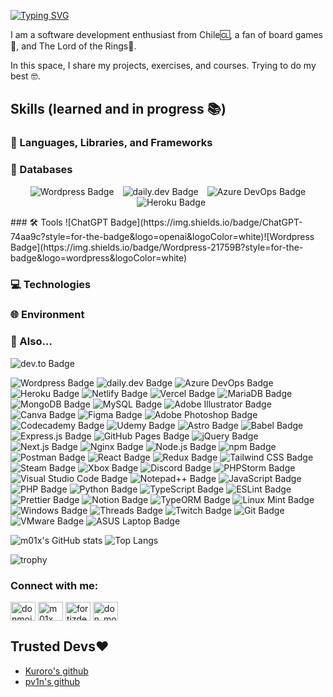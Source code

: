 [![Typing SVG](https://readme-typing-svg.herokuapp.com?font=Arsenal+SC&pause=1000&width=435&lines=Hi+%F0%9F%91%8B%2C+I'm+Moix+aka.+m01x)](https://git.io/typing-svg)


I am a software development enthusiast from Chile🆑, a fan of board games🎲, and The Lord of the Rings💍. 

In this space, I share my projects, exercises, and courses. Trying to do my best 🤓. 

## Skills (learned and in progress 📚)

### 📜 Languages, Libraries, and Frameworks

### 💽 Databases
<p align="center">
  <img src="https://img.shields.io/badge/Wordpress-21759B?style=for-the-badge&logo=wordpress&logoColor=white" alt="Wordpress Badge"/>
  <img src="https://img.shields.io/badge/daily.dev-CE3DF3?style=for-the-badge&logo=dailydotdev&logoColor=white" alt="daily.dev Badge" style="margin-left: 10px;"/>
  <img src="https://img.shields.io/badge/Azure_DevOps-0078D7?style=for-the-badge&logo=azure-devops&logoColor=white" alt="Azure DevOps Badge" style="margin-left: 10px;"/>
  <img src="https://img.shields.io/badge/Heroku-430098?style=for-the-badge&logo=heroku&logoColor=white" alt="Heroku Badge" style="margin-left: 10px;"/>
</p>
### 🛠️ Tools
![ChatGPT Badge](https://img.shields.io/badge/ChatGPT-74aa9c?style=for-the-badge&logo=openai&logoColor=white)![Wordpress Badge](https://img.shields.io/badge/Wordpress-21759B?style=for-the-badge&logo=wordpress&logoColor=white)

### 💻 Technologies

### 🌐 Environment

### 👀 Also...
![dev.to Badge](https://img.shields.io/badge/dev.to-0A0A0A?style=for-the-badge&logo=devdotto&logoColor=white)

![Wordpress Badge](https://img.shields.io/badge/Wordpress-21759B?style=for-the-badge&logo=wordpress&logoColor=white)
![daily.dev Badge](https://img.shields.io/badge/daily.dev-CE3DF3?style=for-the-badge&logo=dailydotdev&logoColor=white)
![Azure DevOps Badge](https://img.shields.io/badge/Azure_DevOps-0078D7?style=for-the-badge&logo=azure-devops&logoColor=white)
![Heroku Badge](https://img.shields.io/badge/Heroku-430098?style=for-the-badge&logo=heroku&logoColor=white)
![Netlify Badge](https://img.shields.io/badge/Netlify-00C7B7?style=for-the-badge&logo=netlify&logoColor=white)
![Vercel Badge](https://img.shields.io/badge/Vercel-000000?style=for-the-badge&logo=vercel&logoColor=white)
![MariaDB Badge](https://img.shields.io/badge/MariaDB-003545?style=for-the-badge&logo=mariadb&logoColor=white)
![MongoDB Badge](https://img.shields.io/badge/MongoDB-4EA94B?style=for-the-badge&logo=mongodb&logoColor=white)
![MySQL Badge](https://img.shields.io/badge/MySQL-005C84?style=for-the-badge&logo=mysql&logoColor=white)
![Adobe Illustrator Badge](https://img.shields.io/badge/Adobe%20Illustrator-FF9A00?style=for-the-badge&logo=adobe%20illustrator&logoColor=white)
![Canva Badge](https://img.shields.io/badge/Canva-%2300C4CC.svg?&style=for-the-badge&logo=Canva&logoColor=white)
![Figma Badge](https://img.shields.io/badge/Figma-F24E1E?style=for-the-badge&logo=figma&logoColor=white)
![Adobe Photoshop Badge](https://img.shields.io/badge/Adobe%20Photoshop-31A8FF?style=for-the-badge&logo=Adobe%20Photoshop&logoColor=black)
![Codecademy Badge](https://img.shields.io/badge/Codecademy-FFF0E5?style=for-the-badge&logo=codecademy&logoColor=303347)
![Udemy Badge](https://img.shields.io/badge/Udemy-EC5252?style=for-the-badge&logo=Udemy&logoColor=white)
![Astro Badge](https://img.shields.io/badge/Astro-0C1222?style=for-the-badge&logo=astro&logoColor=FDFDFE)
![Babel Badge](https://img.shields.io/badge/Babel-F9DC3E?style=for-the-badge&logo=babel&logoColor=white)
![Express.js Badge](https://img.shields.io/badge/Express%20js-000000?style=for-the-badge&logo=express&logoColor=white)
![GitHub Pages Badge](https://img.shields.io/badge/GitHub%20Pages-222222?style=for-the-badge&logo=GitHub%20Pages&logoColor=white)
![jQuery Badge](https://img.shields.io/badge/jQuery-0769AD?style=for-the-badge&logo=jquery&logoColor=white)
![Next.js Badge](https://img.shields.io/badge/next%20js-000000?style=for-the-badge&logo=nextdotjs&logoColor=white)
![Nginx Badge](https://img.shields.io/badge/Nginx-009639?style=for-the-badge&logo=nginx&logoColor=white)
![Node.js Badge](https://img.shields.io/badge/Node%20js-339933?style=for-the-badge&logo=nodedotjs&logoColor=white)
![npm Badge](https://img.shields.io/badge/npm-CB3837?style=for-the-badge&logo=npm&logoColor=white)
![Postman Badge](https://img.shields.io/badge/Postman-FF6C37?style=for-the-badge&logo=Postman&logoColor=white)
![React Badge](https://img.shields.io/badge/React-20232A?style=for-the-badge&logo=react&logoColor=61DAFB)
![Redux Badge](https://img.shields.io/badge/Redux-593D88?style=for-the-badge&logo=redux&logoColor=white)
![Tailwind CSS Badge](https://img.shields.io/badge/Tailwind_CSS-38B2AC?style=for-the-badge&logo=tailwind-css&logoColor=white)
![Steam Badge](https://img.shields.io/badge/Steam-000000?style=for-the-badge&logo=steam&logoColor=white)
![Xbox Badge](https://img.shields.io/badge/Xbox-107C10?style=for-the-badge&logo=xbox&logoColor=white)
![Discord Badge](https://img.shields.io/badge/Discord-5865F2?style=for-the-badge&logo=discord&logoColor=white)
![PHPStorm Badge](http://img.shields.io/badge/-PHPStorm-181717?style=for-the-badge&logo=phpstorm&logoColor=white)
![Visual Studio Code Badge](https://img.shields.io/badge/Visual_Studio_Code-0078D4?style=for-the-badge&logo=visual%20studio%20code&logoColor=white)
![Notepad++ Badge](https://img.shields.io/badge/Notepad++-90E59A.svg?style=for-the-badge&logo=notepad%2B%2B&logoColor=black)
![JavaScript Badge](https://img.shields.io/badge/JavaScript-323330?style=for-the-badge&logo=javascript&logoColor=F7DF1E)
![PHP Badge](https://img.shields.io/badge/PHP-777BB4?style=for-the-badge&logo=php&logoColor=white)
![Python Badge](https://img.shields.io/badge/Python-FFD43B?style=for-the-badge&logo=python&logoColor=blue)
![TypeScript Badge](https://img.shields.io/badge/TypeScript-007ACC?style=for-the-badge&logo=typescript&logoColor=white)
![ESLint Badge](https://img.shields.io/badge/eslint-3A33D1?style=for-the-badge&logo=eslint&logoColor=white)
![Prettier Badge](https://img.shields.io/badge/prettier-1A2C34?style=for-the-badge&logo=prettier&logoColor=F7BA3E)
![Notion Badge](https://img.shields.io/badge/Notion-000000?style=for-the-badge&logo=notion&logoColor=white)
![TypeORM Badge](https://img.shields.io/badge/typeorm-FE0803?style=for-the-badge&logo=typeorm&logoColor=white)
![Linux Mint Badge](https://img.shields.io/badge/Linux_Mint-87CF3E?style=for-the-badge&logo=linux-mint&logoColor=white)
![Windows Badge](https://img.shields.io/badge/Windows-0078D6?style=for-the-badge&logo=windows&logoColor=white)
![Threads Badge](https://img.shields.io/badge/Threads-000000?style=for-the-badge&logo=Threads&logoColor=white)
![Twitch Badge](https://img.shields.io/badge/Twitch-9146FF?style=for-the-badge&logo=twitch&logoColor=white)
![Git Badge](https://img.shields.io/badge/GIT-E44C30?style=for-the-badge&logo=git&logoColor=white)
![VMware Badge](https://img.shields.io/badge/VMware-231f20?style=for-the-badge&logo=VMware&logoColor=white)
![ASUS Laptop Badge](https://img.shields.io/badge/asus%20laptop-000000?style=for-the-badge&logo=asus&logoColor=white)



![m01x's GitHub stats](https://github-readme-stats.vercel.app/api?username=m01x&theme=radical&show_icons=true)
![Top Langs](https://github-readme-stats.vercel.app/api/top-langs/?username=anuraghazra&layout=compact)

![trophy](https://github-profile-trophy.vercel.app/?username=m01x&theme=onedark&title=MultiLanguage,Repositories,Experience,Commits,Followers,Stars,Issues)

<h3 align="left">Connect with me:</h3>
<p align="left">
<a href="https://codepen.io/donmoix" target="blank"><img align="center" src="https://raw.githubusercontent.com/rahuldkjain/github-profile-readme-generator/master/src/images/icons/Social/codepen.svg" alt="donmoix" height="30" width="40" /></a>
<a href="https://dev.to/m01x" target="blank"><img align="center" src="https://raw.githubusercontent.com/rahuldkjain/github-profile-readme-generator/master/src/images/icons/Social/devto.svg" alt="m01x" height="30" width="40" /></a>
<a href="https://linkedin.com/in/fortizdev" target="blank"><img align="center" src="https://raw.githubusercontent.com/rahuldkjain/github-profile-readme-generator/master/src/images/icons/Social/linked-in-alt.svg" alt="fortizdev" height="30" width="40" /></a>
<a href="https://instagram.com/don_moix" target="blank"><img align="center" src="https://raw.githubusercontent.com/rahuldkjain/github-profile-readme-generator/master/src/images/icons/Social/instagram.svg" alt="don_moix" height="30" width="40" /></a>
</p>

## Trusted Devs♥

 - [Kuroro's github](https://github.com/jocbitran)
 - [pv1n's github](https://github.com/pv1n)
